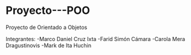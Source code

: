 # Proyecto---POO
Proyecto de Orientado a Objetos 

Integrantes: 
-Marco Daniel Cruz Ixta 
-Farid Simón Cámara 
-Carola Mera Dragustinovis 
-Mark de Ita Huchin
